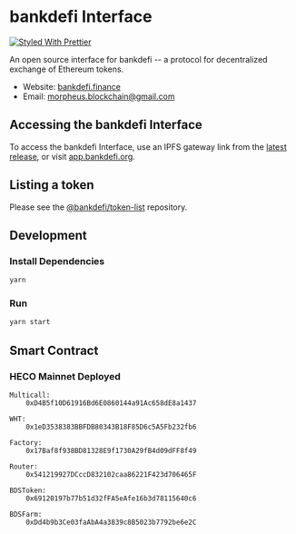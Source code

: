 # bankdefi Interface

[![Styled With Prettier](https://img.shields.io/badge/code_style-prettier-ff69b4.svg)](https://prettier.io/)

An open source interface for bankdefi -- a protocol for decentralized exchange of Ethereum tokens.

- Website: [bankdefi.finance](https://bankdefi.finance/)
- Email: [morpheus.blockchain@gmail.com](mailto:morpheus.blockchain@gmail.com)

## Accessing the bankdefi Interface

To access the bankdefi Interface, use an IPFS gateway link from the
[latest release](https://github.com/bankdefi/bankdefi-interface/releases/latest), 
or visit [app.bankdefi.org](https://bankdefi.finance).

## Listing a token

Please see the
[@bankdefi/token-list](https://github.com/bankdefi/token-list) 
repository.

## Development

### Install Dependencies

```bash
yarn
```

### Run

```bash
yarn start
```


## Smart Contract

### HECO Mainnet Deployed

```
Multicall:
    0xD4B5f10D61916Bd6E0860144a91Ac658dE8a1437
    
WHT:
    0x1eD3538383BBFDB80343B18F85D6c5A5Fb232fb6
    
Factory:
    0x17Baf8f938BD81328E9f1730A29fB4d09dFF8f49

Router:
    0x541219927DCccD832102caa86221F423d706465F

BDSToken:
    0x69120197b77b51d32fFA5eAfe16b3d78115640c6

BDSFarm:
    0xDd4b9b3Ce03faAbA4a3839c8B5023b7792be6e2C
```


